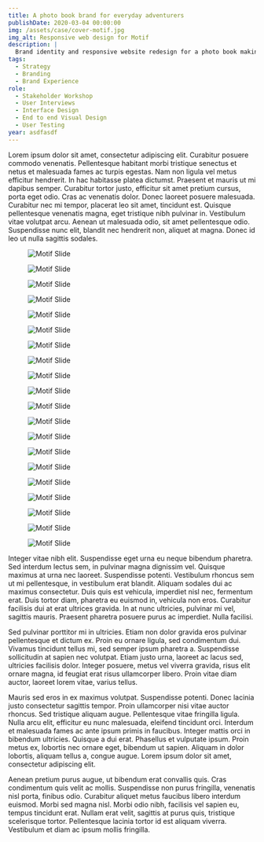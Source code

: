 ```yaml
---
title: A photo book brand for everyday adventurers
publishDate: 2020-03-04 00:00:00
img: /assets/case/cover-motif.jpg
img_alt: Responsive web design for Motif
description: |
  Brand identity and responsive website redesign for a photo book making app.
tags:
  - Strategy
  - Branding
  - Brand Experience
role:
  - Stakeholder Workshop
  - User Interviews
  - Interface Design
  - End to end Visual Design
  - User Testing
year: asdfasdf
---
```


  <style>
      main p {
        max-width: 65ch;
      }
  </style>

Lorem ipsum dolor sit amet, consectetur adipiscing elit. Curabitur posuere commodo venenatis. Pellentesque habitant morbi tristique senectus et netus et malesuada fames ac turpis egestas. Nam non ligula vel metus efficitur hendrerit. In hac habitasse platea dictumst. Praesent et mauris ut mi dapibus semper. Curabitur tortor justo, efficitur sit amet pretium cursus, porta eget odio. Cras ac venenatis dolor. Donec laoreet posuere malesuada. Curabitur nec mi tempor, placerat leo sit amet, tincidunt est. Quisque pellentesque venenatis magna, eget tristique nibh pulvinar in. Vestibulum vitae volutpat arcu. Aenean ut malesuada odio, sit amet pellentesque odio. Suspendisse nunc elit, blandit nec hendrerit non, aliquet at magna. Donec id leo ut nulla sagittis sodales.

<figure><img src="/assets/case/motif1.jpg" alt="Motif Slide"></figure>
<figure><img src="/assets/case/motif2.jpg" alt="Motif Slide"></figure>
<figure><img src="/assets/case/motif3.jpg" alt="Motif Slide"></figure>
<figure><img src="/assets/case/motif4.jpg" alt="Motif Slide"></figure>
<figure><img src="/assets/case/motif5.jpg" alt="Motif Slide"></figure>
<figure><img src="/assets/case/motif6.jpg" alt="Motif Slide"></figure>
<figure><img src="/assets/case/motif7.jpg" alt="Motif Slide"></figure>
<figure><img src="/assets/case/motif8.jpg" alt="Motif Slide"></figure>
<figure><img src="/assets/case/motif9.jpg" alt="Motif Slide"></figure>
<figure><img src="/assets/case/motif10.jpg" alt="Motif Slide"></figure>
<figure><img src="/assets/case/motif11.jpg" alt="Motif Slide"></figure>
<figure><img src="/assets/case/motif12.jpg" alt="Motif Slide"></figure>
<figure><img src="/assets/case/motif13.jpg" alt="Motif Slide"></figure>
<figure><img src="/assets/case/motif14.jpg" alt="Motif Slide"></figure>
<figure><img src="/assets/case/motif15.jpg" alt="Motif Slide"></figure>
<figure><img src="/assets/case/motif16.jpg" alt="Motif Slide"></figure>
<figure><img src="/assets/case/motif17.jpg" alt="Motif Slide"></figure>
<figure><img src="/assets/case/motif18.jpg" alt="Motif Slide"></figure>
<figure><img src="/assets/case/motif19.jpg" alt="Motif Slide"></figure>
<figure><img src="/assets/case/motif20.jpg" alt="Motif Slide"></figure>


Integer vitae nibh elit. Suspendisse eget urna eu neque bibendum pharetra. Sed interdum lectus sem, in pulvinar magna dignissim vel. Quisque maximus at urna nec laoreet. Suspendisse potenti. Vestibulum rhoncus sem ut mi pellentesque, in vestibulum erat blandit. Aliquam sodales dui ac maximus consectetur. Duis quis est vehicula, imperdiet nisl nec, fermentum erat. Duis tortor diam, pharetra eu euismod in, vehicula non eros. Curabitur facilisis dui at erat ultrices gravida. In at nunc ultricies, pulvinar mi vel, sagittis mauris. Praesent pharetra posuere purus ac imperdiet. Nulla facilisi.

Sed pulvinar porttitor mi in ultricies. Etiam non dolor gravida eros pulvinar pellentesque et dictum ex. Proin eu ornare ligula, sed condimentum dui. Vivamus tincidunt tellus mi, sed semper ipsum pharetra a. Suspendisse sollicitudin at sapien nec volutpat. Etiam justo urna, laoreet ac lacus sed, ultricies facilisis dolor. Integer posuere, metus vel viverra gravida, risus elit ornare magna, id feugiat erat risus ullamcorper libero. Proin vitae diam auctor, laoreet lorem vitae, varius tellus.

Mauris sed eros in ex maximus volutpat. Suspendisse potenti. Donec lacinia justo consectetur sagittis tempor. Proin ullamcorper nisi vitae auctor rhoncus. Sed tristique aliquam augue. Pellentesque vitae fringilla ligula. Nulla arcu elit, efficitur eu nunc malesuada, eleifend tincidunt orci. Interdum et malesuada fames ac ante ipsum primis in faucibus. Integer mattis orci in bibendum ultricies. Quisque a dui erat. Phasellus et vulputate ipsum. Proin metus ex, lobortis nec ornare eget, bibendum ut sapien. Aliquam in dolor lobortis, aliquam tellus a, congue augue. Lorem ipsum dolor sit amet, consectetur adipiscing elit.

Aenean pretium purus augue, ut bibendum erat convallis quis. Cras condimentum quis velit ac mollis. Suspendisse non purus fringilla, venenatis nisl porta, finibus odio. Curabitur aliquet metus faucibus libero interdum euismod. Morbi sed magna nisl. Morbi odio nibh, facilisis vel sapien eu, tempus tincidunt erat. Nullam erat velit, sagittis at purus quis, tristique scelerisque tortor. Pellentesque lacinia tortor id est aliquam viverra. Vestibulum et diam ac ipsum mollis fringilla.
